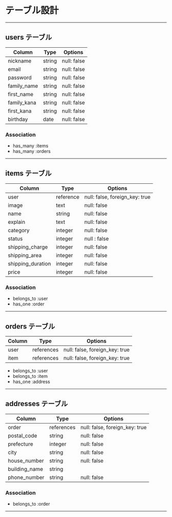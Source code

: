 # テーブル設計
--------------------------------------------------------
## users テーブル
| Column   | Type   | Options     |
| -------- | ------ | ----------- |
| nickname | string | null: false |
| email    | string | null: false |
| password | string | null: false |
| family_name  | string   | null: false |
| first_name   | string   | null: false |
| family_kana  | string   | null: false |
| first_kana   | string   | null: false |
| birthday     | date     | null: false |
### Association
- has_many :items
- has_many :orders
--------------------------------------------------------
## items テーブル
| Column  | Type      | Options     |
| ------- | --------- | ----------- |
| user    | reference | null: false, foreign_key: true |
| image   | text      | null: false |
| name    | string    | null: false |
| explain | text      | null: false |
| category          | integer    | null: false |
| status            | integer    | null : false |
| shipping_charge   | integer    | null: false |
| shipping_area     | integer    | null: false |
| shipping_duration | integer    | null: false |
| price   | integer   | null: false |
### Association
- belongs_to :user
- has_one :order
--------------------------------------------------------
## orders テーブル
| Column  | Type       | Options                        |
| ------- | ---------- | ------------------------------ |
| user    | references | null: false, foreign_key: true |
| item    | references | null: false, foreign_key: true |
- belongs_to :user
- belongs_to :item
- has_one :address
--------------------------------------------------------
## addresses テーブル
| Column        | Type       | Options     |
| ------------- | ---------- | ----------- |
| order         | references | null: false, foreign_key: true |
| postal_code   | string     | null: false |
| prefecture    | integer    | null: false |
| city          | string     | null: false |
| house_number  | string     | null: false |
| building_name | string     |
| phone_number  | string     | null: false |
### Association
- belongs_to :order
--------------------------------------------------------
